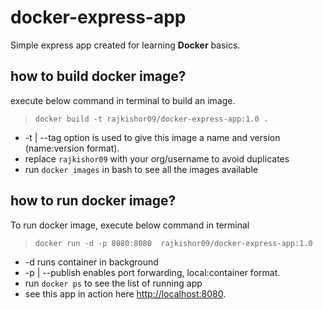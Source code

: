 # docker-express-app

Simple express app created for learning **Docker** basics.

## how to build docker image?
execute below command in terminal to build an image.
>```docker build -t rajkishor09/docker-express-app:1.0 .```
* -t | --tag option is used to give this image a name and version (name:version format).
* replace `rajkishor09` with your org/username to avoid duplicates 
* run `docker images` in bash to see all the images available

## how to run docker image?

To run docker image, execute below command in terminal 
>```docker run -d -p 8080:8080  rajkishor09/docker-express-app:1.0```

* -d runs container in background
* -p | --publish enables port forwarding, local:container format.
* run `docker ps` to see the list of running app 
* see this app in action here [http://localhost:8080](http://localhost:8080).
